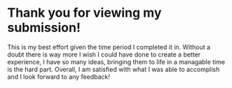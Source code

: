 # Thank you for viewing my submission!

This is my best effort given the time period I completed it in. Without a doubt there is way more I wish I could have done to create a better experience, I have so many ideas, bringing them to life in a managable time is the hard part. Overall, I am satisfied with what I was able to accomplish and I look forward to any feedback!
